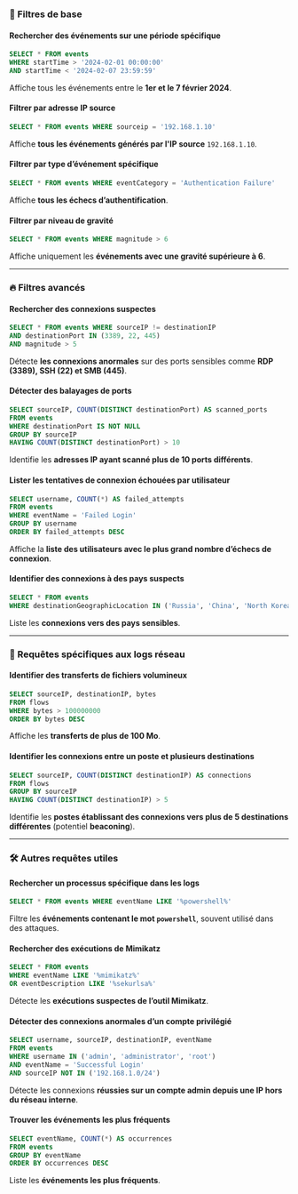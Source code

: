 ### 🎯 Filtres de base

#### Rechercher des événements sur une période spécifique

```sql
SELECT * FROM events 
WHERE startTime > '2024-02-01 00:00:00' 
AND startTime < '2024-02-07 23:59:59'
```

Affiche tous les événements entre le **1er et le 7 février 2024**.

#### Filtrer par adresse IP source

```sql
SELECT * FROM events WHERE sourceip = '192.168.1.10'
```

Affiche **tous les événements générés par l'IP source** `192.168.1.10`.

#### Filtrer par type d’événement spécifique

```sql
SELECT * FROM events WHERE eventCategory = 'Authentication Failure'
```

Affiche **tous les échecs d’authentification**.

#### Filtrer par niveau de gravité

```sql
SELECT * FROM events WHERE magnitude > 6
```

Affiche uniquement les **événements avec une gravité supérieure à 6**.

---

### 🔥 Filtres avancés

#### Rechercher des connexions suspectes

```sql
SELECT * FROM events WHERE sourceIP != destinationIP
AND destinationPort IN (3389, 22, 445)
AND magnitude > 5
```

Détecte **les connexions anormales** sur des ports sensibles comme **RDP (3389), SSH (22) et SMB (445)**.

#### Détecter des balayages de ports

```sql
SELECT sourceIP, COUNT(DISTINCT destinationPort) AS scanned_ports 
FROM events 
WHERE destinationPort IS NOT NULL 
GROUP BY sourceIP 
HAVING COUNT(DISTINCT destinationPort) > 10
```

Identifie les **adresses IP ayant scanné plus de 10 ports différents**.

#### Lister les tentatives de connexion échouées par utilisateur

```sql
SELECT username, COUNT(*) AS failed_attempts 
FROM events 
WHERE eventName = 'Failed Login' 
GROUP BY username 
ORDER BY failed_attempts DESC
```

Affiche la **liste des utilisateurs avec le plus grand nombre d’échecs de connexion**.

#### Identifier des connexions à des pays suspects

```sql
SELECT * FROM events 
WHERE destinationGeographicLocation IN ('Russia', 'China', 'North Korea')
```

Liste les **connexions vers des pays sensibles**.

---

### 📜 Requêtes spécifiques aux logs réseau

#### Identifier des transferts de fichiers volumineux

```sql
SELECT sourceIP, destinationIP, bytes 
FROM flows 
WHERE bytes > 100000000 
ORDER BY bytes DESC
```

Affiche les **transferts de plus de 100 Mo**.

#### Identifier les connexions entre un poste et plusieurs destinations

```sql
SELECT sourceIP, COUNT(DISTINCT destinationIP) AS connections
FROM flows 
GROUP BY sourceIP
HAVING COUNT(DISTINCT destinationIP) > 5
```

Identifie les **postes établissant des connexions vers plus de 5 destinations différentes** (potentiel **beaconing**).

---

### 🛠 Autres requêtes utiles

#### Rechercher un processus spécifique dans les logs

```sql
SELECT * FROM events WHERE eventName LIKE '%powershell%'
```

Filtre les **événements contenant le mot `powershell`**, souvent utilisé dans des attaques.

#### Rechercher des exécutions de Mimikatz

```sql
SELECT * FROM events 
WHERE eventName LIKE '%mimikatz%' 
OR eventDescription LIKE '%sekurlsa%'
```

Détecte les **exécutions suspectes de l’outil Mimikatz**.

#### Détecter des connexions anormales d’un compte privilégié

```sql
SELECT username, sourceIP, destinationIP, eventName 
FROM events 
WHERE username IN ('admin', 'administrator', 'root')
AND eventName = 'Successful Login'
AND sourceIP NOT IN ('192.168.1.0/24')
```

Détecte les connexions **réussies sur un compte admin depuis une IP hors du réseau interne**.

#### Trouver les événements les plus fréquents

```sql
SELECT eventName, COUNT(*) AS occurrences 
FROM events 
GROUP BY eventName 
ORDER BY occurrences DESC
```

Liste les **événements les plus fréquents**.
